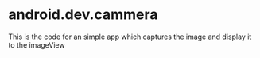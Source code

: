 # android.dev.cammera
This is the code for an simple app which captures the image and display it to the imageView
